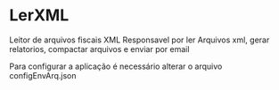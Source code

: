# LerXML
 Leitor de arquivos fiscais XML
 Responsavel por ler Arquivos xml, gerar relatorios, compactar arquivos e enviar por email

Para configurar a aplicação é necessário alterar o arquivo configEnvArq.json 
